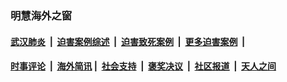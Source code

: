 
### 明慧海外之窗

####  [武汉肺炎](indexes/365.md?t=06151401) &nbsp;|&nbsp;  [迫害案例综述](indexes/328.md?t=06151401) &nbsp;|&nbsp; [迫害致死案例](indexes/277.md?t=06151401)  &nbsp;|&nbsp; [更多迫害案例](indexes/81.md?t=06151401)  &nbsp;|&nbsp; 
####  [时事评论](indexes/19.md?t=06151401) &nbsp;|&nbsp; [海外简讯](indexes/245.md?t=06151401)&nbsp;|&nbsp;  [社会支持](indexes/140.md?t=06151401) &nbsp;|&nbsp; [褒奖决议](indexes/282.md?t=06151401) &nbsp;|&nbsp; [社区报道](indexes/91.md?t=06151401)  &nbsp;|&nbsp; [天人之间](indexes/78.md?t=06151401) 

